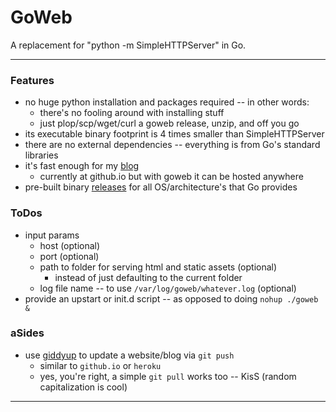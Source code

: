 # GoWeb

A replacement for "python -m SimpleHTTPServer" in Go.

***

### Features

* no huge python installation and packages required -- in other words:
  - there's no fooling around with installing stuff
  - just plop/scp/wget/curl a goweb release, unzip, and off you go
* its executable binary footprint is 4 times smaller than SimpleHTTPServer
* there are no external dependencies -- everything is from Go's standard libraries
* it's fast enough for my <a href="http://cleesmith.github.io/" target="_blank">blog</a>
  - currently at github.io but with goweb it can be hosted anywhere
* pre-built binary <a href="https://github.com/cleesmith/goweb/releases" target="_blank">releases</a> for all OS/architecture's that Go provides

### ToDos

* input params
  - host (optional)
  - port (optional)
  - path to folder for serving html and static assets (optional)
    * instead of just defaulting to the current folder
  - log file name -- to use ```/var/log/goweb/whatever.log``` (optional)
* provide an upstart or init.d script -- as opposed to doing ```nohup ./goweb &```

### aSides

* use <a href="https://github.com/mpalmer/giddyup" target="_blank">giddyup</a> to update a website/blog via ```git push```
  - similar to ```github.io``` or ```heroku```
  - yes, you're right, a simple ```git pull``` works too -- KisS (random capitalization is cool)

***
